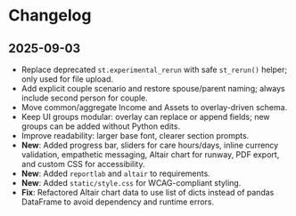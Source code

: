 # Changelog

## 2025-09-03
- Replace deprecated `st.experimental_rerun` with safe `st_rerun()` helper; only used for file upload.
- Add explicit couple scenario and restore spouse/parent naming; always include second person for couple.
- Move common/aggregate Income and Assets to overlay-driven schema.
- Keep UI groups modular: overlay can replace or append fields; new groups can be added without Python edits.
- Improve readability: larger base font, clearer section prompts.
- **New**: Added progress bar, sliders for care hours/days, inline currency validation, empathetic messaging, Altair chart for runway, PDF export, and custom CSS for accessibility.
- **New**: Added `reportlab` and `altair` to requirements.
- **New**: Added `static/style.css` for WCAG-compliant styling.
- **Fix**: Refactored Altair chart data to use list of dicts instead of pandas DataFrame to avoid dependency and runtime errors.